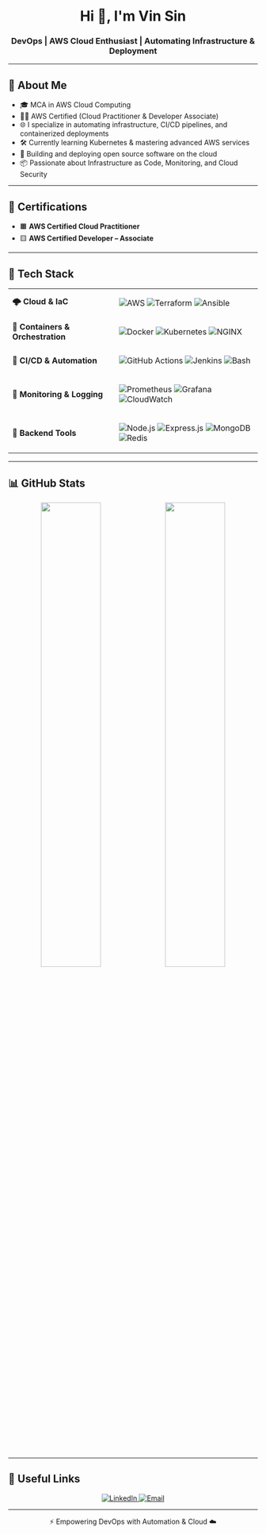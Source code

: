 <h1 align="center">Hi 👋, I'm Vin Sin</h1>
<h3 align="center">DevOps | AWS Cloud Enthusiast | Automating Infrastructure & Deployment</h3>

---

## 🚀 About Me

- 🎓 MCA in AWS Cloud Computing  
- 🧑‍💻 AWS Certified (Cloud Practitioner & Developer Associate)  
- 🌐 I specialize in automating infrastructure, CI/CD pipelines, and containerized deployments  
- 🛠 Currently learning Kubernetes & mastering advanced AWS services  
- 🎯 Building and deploying open source software on the cloud  
- 📦 Passionate about Infrastructure as Code, Monitoring, and Cloud Security  

---

## 🏅 Certifications

- 🟧 **AWS Certified Cloud Practitioner**  
- 🟨 **AWS Certified Developer – Associate**  

---

## 🧰 Tech Stack

<table>
  <tr>
    <td><strong>🌩 Cloud & IaC</strong></td>
    <td>

![AWS](https://img.shields.io/badge/AWS-%23FF9900.svg?logo=amazon-aws&logoColor=white&style=for-the-badge)
![Terraform](https://img.shields.io/badge/Terraform-%235835CC.svg?logo=terraform&logoColor=white&style=for-the-badge)
![Ansible](https://img.shields.io/badge/Ansible-%23EE0000.svg?logo=ansible&logoColor=white&style=for-the-badge)

  </td>
  </tr>
  <tr>
    <td><strong>🐳 Containers & Orchestration</strong></td>
    <td>

![Docker](https://img.shields.io/badge/Docker-%230db7ed.svg?logo=docker&logoColor=white&style=for-the-badge)
![Kubernetes](https://img.shields.io/badge/Kubernetes-%23326ce5.svg?logo=kubernetes&logoColor=white&style=for-the-badge)
![NGINX](https://img.shields.io/badge/Nginx-%23009639.svg?logo=nginx&logoColor=white&style=for-the-badge)

  </td>
  </tr>
  <tr>
    <td><strong>🔁 CI/CD & Automation</strong></td>
    <td>

![GitHub Actions](https://img.shields.io/badge/GitHub_Actions-%232671E5.svg?logo=github-actions&logoColor=white&style=for-the-badge)
![Jenkins](https://img.shields.io/badge/Jenkins-%23D24939.svg?logo=jenkins&logoColor=white&style=for-the-badge)
![Bash](https://img.shields.io/badge/Bash-%234EAA25.svg?logo=gnu-bash&logoColor=white&style=for-the-badge)

  </td>
  </tr>
  <tr>
    <td><strong>🧠 Monitoring & Logging</strong></td>
    <td>

![Prometheus](https://img.shields.io/badge/Prometheus-%23E6522C.svg?logo=prometheus&logoColor=white&style=for-the-badge)
![Grafana](https://img.shields.io/badge/Grafana-%23F46800.svg?logo=grafana&logoColor=white&style=for-the-badge)
![CloudWatch](https://img.shields.io/badge/AWS_CloudWatch-%23FF4F00.svg?logo=amazon-aws&logoColor=white&style=for-the-badge)

  </td>
  </tr>
  <tr>
    <td><strong>🔧 Backend Tools</strong></td>
    <td>

![Node.js](https://img.shields.io/badge/Node.js-%23339933.svg?logo=node.js&logoColor=white&style=for-the-badge)
![Express.js](https://img.shields.io/badge/Express-%23000000.svg?logo=express&logoColor=white&style=for-the-badge)
![MongoDB](https://img.shields.io/badge/MongoDB-%2347A248.svg?logo=mongodb&logoColor=white&style=for-the-badge)
![Redis](https://img.shields.io/badge/Redis-%23DC382D.svg?logo=redis&logoColor=white&style=for-the-badge)

  </td>
  </tr>
</table>

---

## 📊 GitHub Stats

<div align="center">
  <img src="https://github-readme-stats.vercel.app/api?username=vinsin21&show_icons=true&count_private=true&theme=radical" width="49%" />
  <img src="https://github-readme-streak-stats.herokuapp.com/?user=vinsin21&theme=radical" width="49%" />
</div>

---

## 🔗 Useful Links

<p align="center">
  <a href="https://www.linkedin.com/in/vineet21" target="_blank">
    <img alt="LinkedIn" src="https://img.shields.io/badge/LinkedIn-%230077B5.svg?style=for-the-badge&logo=linkedin&logoColor=white"/>
  </a>
  <a href="mailto:vinsin.cloud@gmail.com">
    <img alt="Email" src="https://img.shields.io/badge/Gmail-%23D14836.svg?style=for-the-badge&logo=gmail&logoColor=white"/>
  </a>
  <!-- Optional: Add your blog or portfolio -->
  <!-- <a href="https://your-blog-or-site.com" target="_blank">
    <img alt="Portfolio" src="https://img.shields.io/badge/Website-%2312100E.svg?style=for-the-badge&logo=google-chrome&logoColor=white"/>
  </a> -->
</p>

---

<div align="center">⚡ Empowering DevOps with Automation & Cloud ☁️</div>
